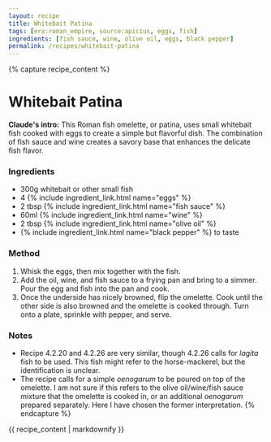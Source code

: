 ```yaml
---
layout: recipe
title: Whitebait Patina
tags: [era:roman_empire, source:apicius, eggs, fish]
ingredients: [fish sauce, wine, olive oil, eggs, black pepper]
permalink: /recipes/whitebait-patina
---
```


{% capture recipe_content %}
# Whitebait Patina

**Claude's intro:** This Roman fish omelette, or patina, uses small whitebait fish cooked with eggs to create a simple but flavorful dish. The combination of fish sauce and wine creates a savory base that enhances the delicate fish flavor.

### Ingredients
- 300g whitebait or other small fish
- 4 {% include ingredient_link.html name="eggs" %}
- 2 tbsp {% include ingredient_link.html name="fish sauce" %}
- 60ml {% include ingredient_link.html name="wine" %}
- 2 tbsp {% include ingredient_link.html name="olive oil" %}
- {% include ingredient_link.html name="black pepper" %} to taste

### Method
1. Whisk the eggs, then mix together with the fish.
2. Add the oil, wine, and fish sauce to a frying pan and bring to a simmer. Pour the egg and fish into the pan and cook.
3. Once the underside has nicely browned, flip the omelette. Cook until the other side is also browned and the omelette is cooked through. Turn onto a plate, sprinkle with pepper, and serve.

### Notes
- Recipe 4.2.20 and 4.2.26 are very similar, though 4.2.26 calls for *lagita* fish to be used. This fish might refer to the horse-mackerel, but the identification is unclear.
- The recipe calls for a simple *oenogarum* to be poured on top of the omelette. I am not sure if this refers to the olive oil/wine/fish sauce mixture that the omelette is cooked in, or an additional *oenogarum* prepared separately. Here I have chosen the former interpretation.
{% endcapture %}

{{ recipe_content | markdownify }}